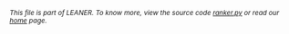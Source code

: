 
<small>_This file is part of LEANER. To know more, view the source code [ranker.py](../src/ranker.py) or read our [home](https://github.com/ai-se/leaner) page._</small>


````
